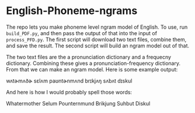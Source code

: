 # English-Phoneme-ngrams
 The repo lets you make phoneme level ngram model of English. To use, run `build_PDF.py`, and then pass the output of that into the input of `process_PFD.py`. The first script will download two text files, combine them, and save the result. The second script will build an ngram model out of that.
 
 The two text files are the a pronunciation dictionary and a frequecny dictionary. Combining these gives a pronunciation-frequency dictionary. From that we can make an ngram model. Here is some example output:

wʌtɚmʌðɚ
sɛlʌm
paʊntɚnmʌnd
brɪkjʌŋ
sʌbʌt
dɪskul

And here is how I would probably spell those words:

Whatermother
Selum
Pounternmund
Brikjung
Suhbut
Diskul

